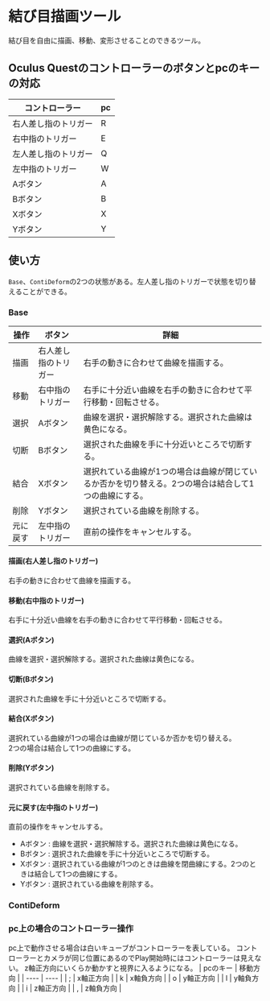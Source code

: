 結び目描画ツール
====
結び目を自由に描画、移動、変形させることのできるツール。

## Oculus Questのコントローラーのボタンとpcのキーの対応

| コントローラー | pc |
| ---- | ---- |
| 右人差し指のトリガー | R |
| 右中指のトリガー | E |
| 左人差し指のトリガー | Q |
| 左中指のトリガー | W |
| Aボタン | A |
| Bボタン | B |
| Xボタン | X |
| Yボタン | Y |

## 使い方
`Base`、`ContiDeform`の2つの状態がある。左人差し指のトリガーで状態を切り替えることができる。

### Base
| 操作 | ボタン | 詳細 |
| ---- | ---- | ---- |
| 描画 | 右人差し指のトリガー | 右手の動きに合わせて曲線を描画する。|
| 移動 | 右中指のトリガー | 右手に十分近い曲線を右手の動きに合わせて平行移動・回転させる。 |
| 選択 | Aボタン | 曲線を選択・選択解除する。選択された曲線は黄色になる。 |
| 切断 | Bボタン | 選択された曲線を手に十分近いところで切断する。 |
| 結合 | Xボタン | 選択れている曲線が1つの場合は曲線が閉じているか否かを切り替える。2つの場合は結合して1つの曲線にする。 |
| 削除 | Yボタン | 選択されている曲線を削除する。|
| 元に戻す | 左中指のトリガー | 直前の操作をキャンセルする。 |

#### 描画(右人差し指のトリガー)
右手の動きに合わせて曲線を描画する。
#### 移動(右中指のトリガー)
右手に十分近い曲線を右手の動きに合わせて平行移動・回転させる。
#### 選択(Aボタン)
曲線を選択・選択解除する。選択された曲線は黄色になる。
#### 切断(Bボタン)
選択された曲線を手に十分近いところで切断する。
#### 結合(Xボタン)
選択れている曲線が1つの場合は曲線が閉じているか否かを切り替える。<br>2つの場合は結合して1つの曲線にする。
#### 削除(Yボタン)
選択されている曲線を削除する。
#### 元に戻す(左中指のトリガー)
直前の操作をキャンセルする。
<!-- * 左人差し指のトリガー : 選択されている曲線を Bezier 曲線で整形する。整形し終えると選択が解除される。 -->
* Aボタン : 曲線を選択・選択解除する。選択された曲線は黄色になる。
* Bボタン : 選択された曲線を手に十分近いところで切断する。
* Xボタン : 選択されている曲線が1つのときは曲線を閉曲線にする。2つのときは結合して1つの曲線にする。
* Yボタン : 選択されている曲線を削除する。

### ContiDeform

### pc上の場合のコントローラー操作
pc上で動作させる場合は白いキューブがコントローラーを表している。
コントローラーとカメラが同じ位置にあるのでPlay開始時にはコントローラーは見えない。
z軸正方向にいくらか動かすと視界に入るようになる。
| pcのキー | 移動方向 |
| ---- | ---- |
| ; | x軸正方向 |
| k | x軸負方向 |
| o | y軸正方向 |
| l | y軸負方向 |
| i | z軸正方向 |
| , | z軸負方向 |
